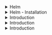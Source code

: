 <details>
<summary>Helm</summary>
<br>

  The term "helm" is often used in the context of navigation and refers to a device used for steering ships or boats. It includes the ship's wheel or tiller and any associated equipment needed to control the direction of the vessel.

  In a broader and more metaphorical sense, "at the helm" is an idiom that means in charge or in a position of leadership. For example, a CEO is at the helm of a company, meaning they're the one steering the company in its strategic direction.

   If you're referring to a different context for the word "helm", please provide more information so I can give a more accurate response.

</details>


<details>
<summary>Helm - Installation</summary>
<br>

  Helm is a package manager for Kubernetes that simplifies deployment of applications and services to your Kubernetes cluster. As of my knowledge cut-off in September 2021, below are the steps to install Helm:

Download the Helm binary
You can download the Helm binary from the Helm GitHub project page. As of my last update, Helm 3 is the latest version and you should use that unless you have a specific need for a different version. The download links for the various operating systems can be found here: https://github.com/helm/helm/releases

Install the Helm binary
Once you've downloaded the Helm binary, you'll need to install it. The process differs depending on your operating system.

On macOS, you can use Homebrew
**brew install helm**

On Linux, you'll need to manually install the binary. After downloading, you can move it to your bin folder with the following commands:

```
tar -zxvf helm-v3.0.0-linux-amd64.tar.gz
cd linux-amd64
sudo mv helm /usr/local/bin/helm
```

Confirm the Installation
You can confirm that Helm is installed correctly by running the following command in your terminal:
**helm version**


This should return the version of Helm that you installed.

Please note that to use Helm, you must have a Kubernetes cluster set up and have the kubectl command line (kubectl CLI) installed.
</details>


<details>
<summary>Introduction</summary>
<br>
  
</details>


<details>
<summary>Introduction</summary>
<br>
  
</details>


<details>
<summary>Introduction</summary>
<br>
  
</details>
